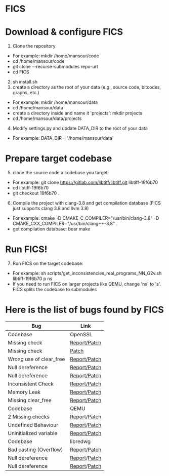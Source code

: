 # FICS


# Download & configure FICS

1. Clone the repository
  - For example: mkdir /home/mansour/code
  - cd /home/mansour/code
  - git clone --recurse-submodules repo-url
  - cd FICS
2. sh install.sh
3. create a directory as the root of your data (e.g., source code, bitcodes, graphs, etc.)
  - For example: mkdir /home/mansour/data
  - cd /home/mansour/data
  - create a directory inside and name it 'projects': mkdir projects
  - cd /home/mansour/data/projects
4. Modify settings.py and update DATA_DIR to the root of your data
  - For example: DATA_DIR = '/home/mansour/data'
  
# Prepare target codebase

5. clone the source code a codebase you target:
  - For example: git clone https://gitlab.com/libtiff/libtiff.git libtiff-19f6b70
  - cd libtiff-19f6b70
  - git checkout 19f6b70 .
6. Compile the project with clang-3.8 and get compilation database (FICS just supports clang 3.8 and llvm 3.8)
  - For example: cmake -D CMAKE_C_COMPILER="/usr/bin/clang-3.8" -D CMAKE_CXX_COMPILER="/usr/bin/clang++-3.8" .
  - get compilation database: bear make

# Run FICS!

7. Run FICS on the target codebase:
  - For example: sh scripts/get_inconsistencies_real_programs_NN_G2v.sh libtiff-19f6b70 p ns
  - If you need to run FICS on larger projects like QEMU, change 'ns' to 's'. FICS splits the codebase to submodules


# Here is the list of bugs found by FICS

| Bug | Link | 
| ------------- | ------------- |
|  Codebase | OpenSSL  |
| Missing check | [Report/Patch](https://github.com/openssl/openssl/issues/7650) |
| Missing check | [Patch](https://github.com/openssl/openssl/pull/7427)|
| Wrong use of clear_free | [Report/Patch](https://github.com/openssl/openssl/issues/10406)|
| Null dereference | [Report/Patch](https://github.com/openssl/openssl/issues/10404)|
| Null dereference | [Report/Patch](https://github.com/openssl/openssl/issues/10405)|
| Inconsistent Check | [Report/Patch](https://github.com/openssl/openssl/pull/7880)|
| Memory Leak | [Report/Patch](https://github.com/openssl/openssl/issues/10294)|
| Missing clear_free | [Report/Patch](https://github.com/openssl/openssl/issues/7657)|
|  Codebase | QEMU  |
| 2 Missing checks | [Report/Patch](https://patchew.org/QEMU/20200414133052.13712-1-philmd@redhat.com/20200414133052.13712-11-philmd@redhat.com/) |
| Undefined Behaviour  | [Report](https://lists.gnu.org/archive/html/qemu-devel/2020-03/msg05749.html)/[Patch](https://patchwork.kernel.org/patch/11446203/) |
| Uninitialized variable | [Report/Patch](https://lists.gnu.org/archive/html/qemu-trivial/2020-03/msg00239.html) |
|  Codebase | libredwg  |
| Bad casting (Overflow)  | [Report](https://github.com/LibreDWG/libredwg/issues/174)/[Patch](https://github.com/LibreDWG/libredwg/commit/631bbacb3e18403db1015ef4063c3d19e9c8e11a) | 
| Null dereference  | [Report](https://github.com/LibreDWG/libredwg/issues/172)/[Patch](https://github.com/LibreDWG/libredwg/commit/373c8e4849f2013d7123913bca8edb35ff6bc3d6) | 
| Null dereference  | [Report](https://github.com/LibreDWG/libredwg/issues/173)/[Patch](https://github.com/LibreDWG/libredwg/commit/373c8e4849f2013d7123913bca8edb35ff6bc3d6) | 


